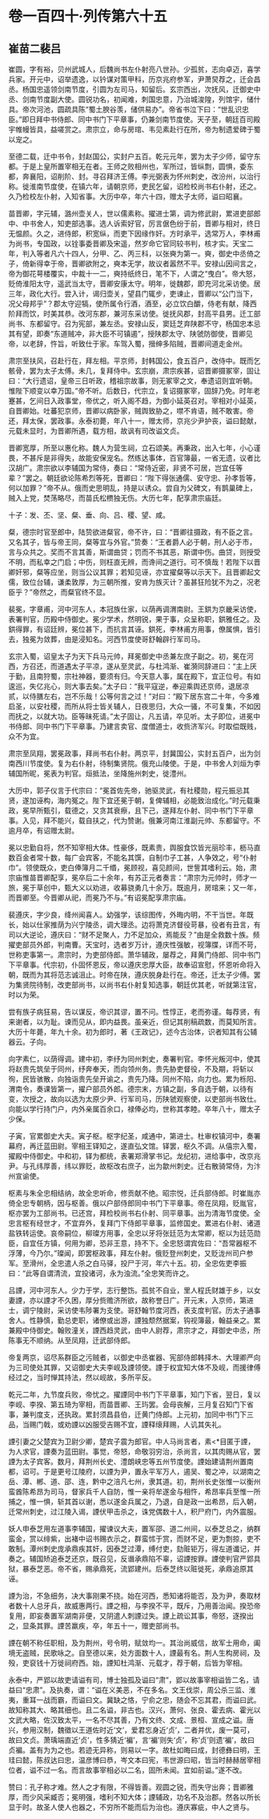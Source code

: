 # 卷一百四十·列传第六十五

## 崔苗二裴吕

崔圆，字有裕，贝州武城人，后魏尚书左仆射亮八世孙。少孤贫，志向卓迈，喜学兵家。开元中，诏举遗逸，以钤谋对策甲科，历京兆府参军，尹萧炅荐之，迁会昌丞。杨国忠遥领剑南节度，引圆为左司马，知留后。玄宗西出，次抚风，迁御史中丞、剑南节度副大使。圆锐功名，初闻难，刺国忠意，乃治城浚隍，列馆宇，储什具。帝次河池，圆疏具陈“蜀土腴谷羡，储供易办”。帝省书泣下曰：“世乱识忠臣。”即日拜中书侍郎、同中书门下平章事，仍兼剑南节度使。天子至，朝廷百司殿宇帷幔皆具，益嗟赏之。肃宗立，命与房琯、韦见素赴行在所，帝为制遗爱碑于蜀以宠之。

至德二载，迁中书令，封赵国公，实封户五百。乾元元年，罢为太子少师，留守东都。于是上皇所置宰相无在者。王师之败相州也，军所过，皆纵剽，圆惧，委东都，奔襄阳，诏削阶、封。寻召拜济王傅。李光弼表为怀州刺史，改汾州，以治行称。徙淮南节度使，在镇六年，请朝京师，吏民乞留，诏检校尚书右仆射，还之。久乃检校左仆射，入知省事。大历中卒，年六十四，赠太子太师，谥曰昭襄。

苗晋卿，字元辅，潞州壶关人，世以儒素称。擢进士第，调为修武尉，累进吏部郎中、中书舍人，知吏部选事。选人诉索好官，厉言倨色纷于前，晋卿与相对，终日无愠颜。久之，进侍郎，积宽纵，而吏下因缘作奸。方时承平，选常万人，李林甫为尚书，专国政，以铨事委晋卿及宋遥，然岁命它官同较书判，核才实。天宝二年，判入等者凡六十四人，分甲、乙、丙三科，以张奭为第一。奭，御史中丞倚之子，倚新得幸于帝，晋卿欲附之，奭本无学，故议者嚣然不平。安禄山因间言之，帝为御花萼楼覆实，中裁十一二，奭持纸终日，笔不下，人谓之“曳白”。帝大怒，贬倚淮阳太守，遥武当太守，晋卿安康太守。明年，徙魏郡，即充河北采访使。居三年，政化大行。尝入计，谒归壶关，望县门辄步，吏谏止，晋卿以“公门当下，况父母邦乎”？郡太守迎犒，使所属令行酒，酒至，必立饮白釂，侍老有献，降西阶拜而饮，时美其恭。改河东郡，兼河东采访使。徙抚风郡，封高平县男。迁工部尚书、东都留守。召为宪部，兼左丞。安禄山反，窦廷芝弃陕郡不守，杨国忠本忌其有望，即奏“东道贼冲，非大臣不可镇遏”，授陕郡太守、陕虢防御使，晋卿见帝，以老辞，忤旨，听致仕于家。车驾入蜀，搢绅多陷贼，晋卿间道走金州。

肃宗至扶风，召赴行在，拜左相。平京师，封韩国公，食五百户，改侍中。既而乞骸骨，罢为太子太傅。未几，复拜侍中。玄宗崩，肃宗疾甚，诏晋卿摄冢宰，固让曰：“大行遗诏，皇帝三日听政，稽祖宗故事，则无冢宰之文，奉遗诏则宜听朝。惟陛下顺变以幸万国。”帝不听。后数日，代宗立，复诏摄冢宰，固辞乃免。时年老蹇甚，乞间日入政事堂，帝优之，听入阁不趋，为御小延英召对。宰相对小延英，自晋卿始。吐蕃犯京师，晋卿以病卧家，贼舆致胁之，噤不肯语，贼不敢害。帝还，拜太保，罢政事。永泰初薨，年八十一，赠太师，京兆少尹护丧，谥曰懿献，元载未显时，为晋卿所遇，载方相，故讽有司改谥文贞。

晋卿宽厚，所至以惠化称。魏人为营生祠，立石颂美。再秉政，出入七年，小心谨畏，不甚斥是非得失，故能安保宠名。然练达事体，百官簿最，一省无遗，议者比汉胡广。肃宗欲以李辅国为常侍，奏曰：“常侍近密，非贤不可居，岂宜任等辈？”罢之。朝廷欲论陈希烈等死，晋卿曰：“陛下得张通儒、安守忠、孙孝哲等，何以加罪？”帝不从。俄而史思明乱，持是以诱众。尝自为父碑文，有鹊巢碑上，贼入上党，焚荡略尽，而苗氏松槚独无伤。大历七年，配享肃宗庙廷。

十子：发、丕、坚、粲、垂、向、吕、稷、望、咸。

粲，德宗时官至郎中，陆贽欲进粲官，帝不许，曰：“晋卿往摄政，有不臣之言。又名其子，皆与帝王同，粲等宜与外官。”贽奏：“王者爵人必于朝，刑人必于市，言与众共之。奖而不言其善，斯谓曲贷；罚而不书其恶，斯谓中伤。曲贷，则授受不明，而私幸之门启；中伤，则枉直无辨，而谗间之道行。可不慎哉！若陛下以晋卿奸邪，粲等应坐，则当公议其罪；若知见诬，亦宜擢粲等以示天下。且晋卿起文儒，致位台辅，谦柔敦厚，为三朝所推，安肯为族灭计？虽甚狂险犹不为之，况老臣乎？”帝然之，而粲官终不显。

裴冕，字章甫，河中河东人，本冠族仕家，以荫再调渭南尉。王鉷为京畿采访使，表署判官，历殿中侍御史。冕少学术，然明锐，果于事，众呈称职，鉷雅任之。及鉷得罪，有诏廷辨，冕位甚下，而抗言其诬。鉷死，李林甫方用事，僚属惧，皆引去，独冕为敛葬，由是浸知名。河西节度使哥舒翰辟行军司马。

玄宗入蜀，诏皇太子为天下兵马元帅，拜冕御史中丞兼左庶子副之。初，冕在河西，方召还，而道遇太子平凉，遂从至灵武，与杜鸿渐、崔漪同辞进曰：“主上厌于勤，且南狩蜀，宗社神器，要须有归。今天意人事，属在殿下，宜正位号。有如逡巡，失亿兆心，则大事去矣。”太子曰：“我平寇逆，奉迎乘舆还京师，退居凉贰，以侍膳左右，岂不乐哉！公等何言之过！”对曰：“殿下居东宫二十年，今多难启圣，以安社稷，而所从将士皆关辅人，日夜思归，大众一骚，不可复集，不如因而抚之，以就大功。臣等昧死请。”太子固让，凡五请，卒见听。太子即位，进冕中书侍郎、同中书门下平章事。乃建言卖官、度僧道士，收赀济军兴。时取偿既贱，众不为宜。

肃宗至凤翔，罢冕政事，拜尚书右仆射。两京平，封冀国公，实封五百户，出为剑南西川节度使。复为右仆射，待制集贤院。俄充山陵使。于是，中书舍人刘烜为李辅国所昵，冕表为判官。烜抵法，坐降施州刺史，徙澧州。

大历中，郭子仪言于代宗曰：“冕首佐先帝，驰驱灵武，有社稷勋，程元振忌其贤，遂加诬构，海内冤之。陛下宜还冕于朝，复俾辅相，必能致治成化。”时元载秉政，冕早所甄引，载德之，又贪其衰瘵，且下己，遂拜左仆射、同中书门下平章事。入见，拜不能兴，载自扶之，代为赞谢。俄兼河南江淮副元帅、东都留守。不逾月卒，有诏赠太尉。

冕以忠勤自将，然不知宰相大体。性豪侈，既素贵，舆服食饮皆光丽珍丰，枥马直数百金者常十数，每广会宾客，不能名其馔，自制巾子工甚，人争效之，号“仆射巾”。领使既众，吏白俸簿月二千缗，冕顾视，喜见颜间，世訾其嗜利云。始，肃宗庙惟苗晋卿配享，冕卒后二十余年，有苏正元者奏言：“肃宗为元帅时，师才一旅，冕于草创中，甄大义以劝进，收募骁勇几十余万。既逾月，房琯来；又一年，而晋卿至。今晋卿从祀，而冕乃不与。”有诏冕配享肃宗庙。

裴遵庆，字少良，绛州闻喜人。幼强学，该综图传，外晦内明，不干当世。年既长，始以仕家推荫为兴宁陵丞，调大理丞。边将萧克济督役苛暴，役者有丑言，有司以大逆论，遵庆曰：“财不足聚人，力不足加众，焉能反？”由是全救数十族。频擢吏部员外郎，判南曹。天宝时，选者岁万计，遵庆性强敏，视簿牒，详而不苛，世称吏事第一。肃宗时，为吏部侍郎。萧华辅政，屡荐之，拜黄门侍郎、同中书门下平章事。代宗初，仆固怀恩反，帝以遵庆忠厚大臣，故奉诏宣慰，怀恩听命将入朝，既而为其将范志诚沮止。时帝在陕，遵庆脱身赴行在。帝还，迁太子少傅。罢为集贤院待制，改吏部尚书，以尚书右仆射复知选事，朝廷优其老，听就第注官，时以为荣。

尝有族子病狂易，告以谋反，帝识其谬，置不问。性惇正，老而弥谨。每荐贤，有来谢者，以为耻。谏而见从，即内益畏。虽亲近，但记其削稿疏数，而莫知所言。大历十年薨，年九十余。初为郎时，著《王政记》，述今古治体，识者知其有公辅器云。子向。

向字素仁，以荫得调。建中初，李纾为同州刺史，奏署判官。李怀光叛河中，使其将赵贵先筑垒于同州，纾奔奉天，而向领州务。贵先胁吏督役，不及期，将斩以徇，民皆骇散，向独诣贵先垒开谕之，贵先乃降。同州不陷，向力也。累为栎阳、渭南令，奏课皆第一，擢户部员外郎。德宗末，方镇之副，多自选于朝，以待有变，次授之，故向以选为太原少尹、行军司马，历陕虢观察使，以吏部尚书致仕。向能以学行持门户，内外亲属百余口，禄俸必均，世称其孝睦。卒年八十，赠太子少保。

子寅，官累御史大夫。寅子枢。枢字纪圣，咸通中，第进士。杜审权镇河中，奏署幕府，再迁蓝田尉。宰相王铎知之，遂直弘文馆。铎罢，枢久不调。从僖宗入蜀，擢殿中侍御史。中和初，铎为都统，表署郑滑掌书记。龙纪初，进给事中，改京兆尹。与孔纬厚善，纬以罪贬，故枢改右庶子，出为歙州刺史。迁右散骑常侍，为汴州宣谕使。

枢素与朱全忠相结纳，故全忠听命，修贡献不绝。昭宗悦，迁兵部侍郎。时崔胤亦倚全忠专朝柄，因与枢善。俄以户部侍郎同中书门下平章事。帝在凤翔，贬胤官，枢亦罢为工部尚书。已还宫，拜检校尚书右仆射、同平章事。出为清海节度使。全忠言枢有经世才，不宜弃外，复拜门下侍郎平章事，监修国史。累进右仆射、诸道盐铁转运使。哀帝嗣位，柳璨方用事，全忠以牙将张廷范为太常卿，枢以为廷范勋臣，自宜任方镇，何用为卿，恐非王意，持不下。全忠怒谓宾佐曰：“吾常器枢不浮薄，今乃尔。”璨闻，即罢枢政事，拜左仆射。俄贬登州刺史，又贬泷州司户参军。至滑州，全忠遣人杀之白马驿，投尸于河，年六十五。初，全忠佐吏李振曰：“此等自谓清流，宜投诸诃，永为浊流。”全忠笑而许之。

吕諲，河中河东人。少力于学，志行整饬。孤贫不自业，里人程氏财雄于乡，以女妻諲，亦以諲才不久困，厚分赀赡济所欲，故称誉日广。开元末，入京师，第进士，调宁陵尉，采访使韦陟署为支使。哥舒翰节度河西，表支度判官。历太子通事舍人。性静慎，勤总吏职，诸僚或出游，諲独颓然据案，钩视簿最，翰益亲之。累兼殿中侍御史。翰败潼关，諲西趋灵武，由中人尉荐，肃宗才之，拜御史中丞，所陈事无不顺纳。从至凤翔，迁武部侍郎。

帝复两京，诏尽系群臣之污贼者，以御史中丞崔器、宪部侍郎韩择木、大理卿严向为三司使处其罪，又诏御史大夫李岘及諲领使。諲于权宜知大体不及岘，而援律傅经过之，当时惮其持法，然以岘故，多所平反。

乾元二年，九节度兵败，帝忧之。擢諲同中书门下平章事，知门下省，翌日，复以李岘、李揆、第五琦为宰相，而苗晋卿、王玙罢。会母丧解，三月复召知门下省事，兼判度支，还执政。累封须昌县伯，迁黄门侍郎。上元初，加同中书门下三品，当赐门戟，或劝諲以凶服受吉赐不宜，諲释缞拜赐，人讥其失礼。

諲引妻之父楚宾为卫尉少卿，楚宾子震为郎官。中人马尚言者，素<*目匿于諲，为人求官，諲奏为蓝田尉。事觉，帝怒，命敬羽穷治，杀尚言，以其肉赐从官，罢諲为太子宾客。数月，拜荆州长史、澧朗峡忠等五州节度使。諲始建请荆州置南都，诏可。于是更号江陵府，以諲为尹，置永平军万人，遏吴、蜀之冲，以湖南之岳、潭、郴、道、邵、连，黔中之涪凡七州，隶其道。初，荆州长史张惟一以衡州蛮酋陈希昂为司马，督家兵千人自防，惟一亲将牟遂金与相忤，希昂率兵至惟一所捕之，惟一惧，斩其首以谢，悉以遂金兵属之，乃退，自是政一出希昂，后入朝，迁常州刺史，过江陵入谒，諲伏甲击杀之，诛党偶数十人，积尸府门，内外震服。

妖人申泰芝用左道事李辅国，擢谏议大夫，置军邵、道二州间，以泰芝总之，纳群蛮金，赏以绯紫，出褚中诏书赐衣示之，群蛮怵于赏，而财不足，更为剽掠，吏不敢制。潭州刺史庞承鼎疾其奸，因泰芝过潭，缚付吏，劾赃钜万，得左道谶记，并奏之。辅国矫追泰芝还京，既召见，反谮承鼎陷不辜，诏諲按罪。諲使判官严郢具狱，暴泰芝恶。帝不省，赐承鼎死，流郢建州。后泰芝终以赃徙死，承鼎追原其诬。

諲为治，不急细务，决大事刚果不挠。始在河西，悉知诸将能否，及为尹，奏取材者数十人总牙兵，故威惠两行。諲之相，与李揆不平，既斥，乃用善治闻。揆恐帝复用，即妄奏置军湖南非便，又阴遣人刺諲过失。諲上疏讼其事，帝怒，逐揆出之，显条其罪。諲苦羸疾，卒，年五十一，赠吏部尚书。

諲在朝不称任职相，及为荆州，号令明，赋敛均一。其治尚威信，故军士用命，阖境无盗贼，民歌咏之。自至德以来，处方面数十人，諲最有名。荆人生构房祠，及殁，吏裒钱十万徙祠府西。始，諲知杜鸿渐、元载才，荐于朝，后皆为宰相。

永泰中，严郢以故吏请谥有司，博士独孤及谥曰“肃”，郢以故事宰相谥皆二名，请益曰“忠肃”。及执奏，谓：“谥在义美恶，不在多名。文王伐崇，周公杀三监、淮夷，重耳一战而霸，而谥曰文。冀缺之恪，宁俞之忠，随会不忘其君，而谥曰武。故知称其大、略其细也。且二名谥，非古也。汉兴，萧何、张良、霍去病、霍光以文武大略，佐汉致太平，一名不尽其善，乃有文终、文成、景桓、宣成之谥。唐兴，参用汉制，魏徵以王道佐时近‘文’，爱君忘身近‘贞’，二者并优，废一莫可，故曰文贞。萧瑀端直近‘贞’，性多猜近‘褊’，言‘褊’则失‘贞’，称‘贞’则遗‘褊’，故曰贞褊。盖有为为之也。若迹无异称，则易以一字。故杜如晦曰成，封德彝曰明，王珪曰懿，陈叔达曰忠，温彦博曰恭，岑文本曰宪，韦世源曰昭，皆当时赫赫居宰相位者，谥不过一名。而言故事宰相必以二名，固所未闻。宜如前谥。”遂不改。

赞曰：孔子称才难。然人之才有限，不得皆善。观圆之锐，而失守出奔；晋卿雅厚，而少风采臧否；冕明强，嗜利不知大体；諲辅政，功名不及治郡。然各以所长显于时。故圣人使人也器之，不穷所不能而后为治也。遵庆寡疵，中人之贤与。
